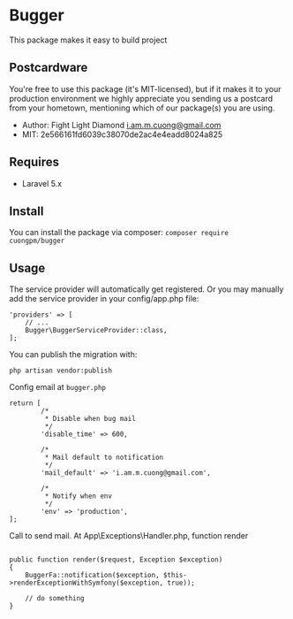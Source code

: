 # Bugger
This package makes it easy to build project

## Postcardware
You're free to use this package (it's MIT-licensed), but if it makes it to your production environment we highly appreciate you sending us a postcard from your hometown, mentioning which of our package(s) you are using.
- Author: Fight Light Diamond <i.am.m.cuong@gmail.com>
- MIT: 2e566161fd6039c38070de2ac4e4eadd8024a825

## Requires
- Laravel 5.x

## Install
You can install the package via composer:
`composer require cuongpm/bugger`

## Usage
The service provider will automatically get registered. Or you may manually add the service provider in your config/app.php file:

```
'providers' => [
    // ...
    Bugger\BuggerServiceProvider::class,
];
```

You can publish the migration with:
```angular2html
php artisan vendor:publish
```

Config email at `bugger.php`
```angular2html
return [
    	/*
    	 * Disable when bug mail
    	 */
        'disable_time' => 600,
    	
    	/*
    	 * Mail default to notification
    	 */
        'mail_default' => 'i.am.m.cuong@gmail.com',
    	
    	/*
    	 * Notify when env
    	 */
        'env' => 'production',
];
```

Call to send mail. At App\Exceptions\Handler.php, function render 
```angular2html

public function render($request, Exception $exception)
{              
    BuggerFa::notification($exception, $this->renderExceptionWithSymfony($exception, true));
    
    // do something
}

```
